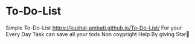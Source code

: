 # To-Do-List
Simple To-Do-List
https://kushal-ambati.github.io/To-Do-List/
For your Every Day Task can save all your tods
Non coypright
Help By giving Star🌟
